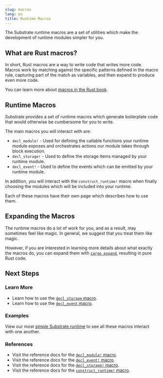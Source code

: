 ```yaml
---
slug: macros
lang: en
title: Runtime Macros
---
```


The Substrate runtime macros are a set of utilities which make the development of runtime modules simpler for you.

## What are Rust macros?

In short, Rust macros are a way to write code that writes more code. Macros work by matching against the specific patterns defined in the macro rule, capturing part of the match as variables, and then expand to produce even more code.

You can learn more about [macros in the Rust book](https://doc.rust-lang.org/book/ch19-06-macros.html).

## Runtime Macros

Substrate provides a set of runtime macros which generate boilerplate code that would otherwise be cumbersome for you to write.

The main macros you will interact with are:

* `decl_module!` - Used for defining the callable functions your runtime module exposes and orchestrates actions our module takes through block execution.
* `decl_storage!` - Used to define the storage items managed by your runtime module.
* `decl_event!` - Used to define the events which can be emitted by your runtime module.

In addition, you will interact with the `construct_runtime!` macro when finally choosing the modules which will be included into your runtime.

Each of these macros have their own page which describes how to use them.

## Expanding the Macros

The runtime macros do a lot of work for you, and as a result, may sometimes feel like magic. In general, we suggest that you treat them like magic.

However, if you are interested in learning more details about what exactly the macros do, you can expand them with [`cargo expand`](https://github.com/dtolnay/cargo-expand), resulting in pure Rust code.

## Next Steps

### Learn More

* Learn how to use the [`decl_storage` macro](../runtime/storage).
* Learn how to use the [`decl_event` macro](../runtime/events).

### Examples

View our most [simple Substrate runtime](../runtime/index) to see all these macros interact with one another.

### References

* Visit the reference docs for the [`decl_module!` 
macro](https://substrate.dev/rustdocs/master/frame_support/macro.decl_module.html).
* Visit the reference docs for the [`decl_event!` 
macro](https://substrate.dev/rustdocs/master/frame_support/macro.decl_event.html).
* Visit the reference docs for the [`decl_storage!` 
macro](https://substrate.dev/rustdocs/master/frame_support/macro.decl_storage.html).
* Visit the reference docs for the [`construct_runtime!` 
macro](https://substrate.dev/rustdocs/master/frame_support/macro.construct_runtime.html).
